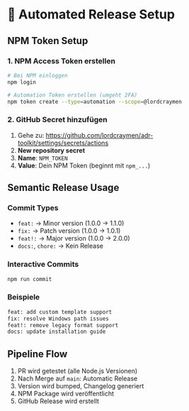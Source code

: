 # 🚀 Automated Release Setup

## NPM Token Setup

### 1. NPM Access Token erstellen
```bash
# Bei NPM einloggen
npm login

# Automation Token erstellen (umgeht 2FA)
npm token create --type=automation --scope=@lordcraymen
```

### 2. GitHub Secret hinzufügen
1. Gehe zu: https://github.com/lordcraymen/adr-toolkit/settings/secrets/actions
2. **New repository secret**
3. **Name**: `NPM_TOKEN`
4. **Value**: Dein NPM Token (beginnt mit `npm_...`)

## Semantic Release Usage

### Commit Types
- `feat:` → Minor version (1.0.0 → 1.1.0)
- `fix:` → Patch version (1.0.0 → 1.0.1)
- `feat!:` → Major version (1.0.0 → 2.0.0)
- `docs:`, `chore:` → Kein Release

### Interactive Commits
```bash
npm run commit
```

### Beispiele
```bash
feat: add custom template support
fix: resolve Windows path issues
feat!: remove legacy format support
docs: update installation guide
```

## Pipeline Flow
1. PR wird getestet (alle Node.js Versionen)
2. Nach Merge auf `main`: Automatic Release
3. Version wird bumped, Changelog generiert
4. NPM Package wird veröffentlicht
5. GitHub Release wird erstellt